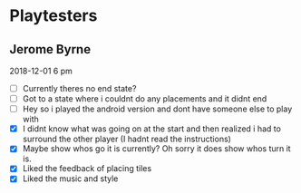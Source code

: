 # Playtesters

## Jerome Byrne

2018-12-01 6 pm

- [ ] Currently theres no end state?
- [ ] Got to a state where i couldnt do any placements and it didnt end
- [ ] Hey so i played the android version and dont have someone else to play with
- [x] I didnt know what was going on at the start and then realized i had to surround the other player (I hadnt read the instructions)
- [x] Maybe show whos go it is currently?  Oh sorry it does show whos turn it is.
- [x] Liked the feedback of placing tiles
- [x] Liked the music and style
